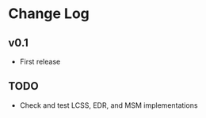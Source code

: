 # Change Log

<!--next-version-placeholder-->

## v0.1

- First release

## TODO

- Check and test LCSS, EDR, and MSM implementations